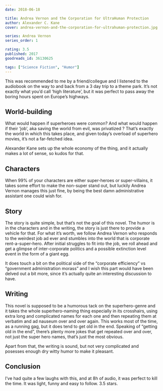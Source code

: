 ```yaml
---
date: 2018-06-18

title: Andrea Vernon and the Corporation for UltraHuman Protection
author: Alexander C. Kane
cover: andrea-vernon-and-the-corporation-for-ultrahuman-protection.jpg

series: Andrea Vernon
series_order: 1

rating: 3.5
published: 2017
goodreads_id: 36130625

tags: ["Science Fiction", "Humor"]
---
```


This was recommended to me by a friend/collegue and I listened to the audiobook on the way to and back from a 3 day trip to a theme park. It’s not exactly what you’d call ‘high literature’, but it was perfect to pass away the boring hours spent on Europe’s highways.

<!--more-->

## World-building

What would happen if superheroes were common? And what would happen if their ‘job’, aka saving the world from evil, was privatized ? That’s exactly the world in which this takes place, and given today’s overload of superhero movies, it’s not a far-fetched idea.

Alexander Kane sets up the whole economy of the thing, and it actually makes a lot of sense, so kudos for that.

## Characters

When 99% of your characters are either super-heroes or super-villains, it takes some effort to make the non-super stand out, but luckily Andrea Vernon manages this just fine, by being the best damn administrative assistant one could wish for.

## Story

The story is quite simple, but that’s not the goal of this novel. The humor is in the characters and in the writing, the story is just there to provide a vehicle for that. For what it’s worth, we follow Andrea Vernon who responds to the weirdest job ad ever and stumbles into the world that is corporate rent-a-super-hero. After initial struggles to fit into the job, we roll ahead and get a glimpse of inter-corporate politics and a possible extinction level event in the form of a giant egg.

It does touch a bit on the political side of the “corporate efficiency” vs “government administration morass” and I wish this part would have been delved out a bit more, since it’s actually quite an interesting discussion to have.

## Writing

This novel is supposed to be a humorous tack on the superhero-genre and it takes the whole superhero-naming thing especially in its crosshairs, using extra long and complicated names for each one and then repeating them at verbatim and ad nauseum over and over again. This works most of the time, as a running gag, but it does tend to get old in the end. Speaking of “getting old in the end”, there’s plenty more jokes that get repeated over and over, not just the super hero names, that’s just the most obvious.

Apart from that, the writing is sound, but not very complicated and posesses enough dry witty humor to make it pleasant.

## Conclusion

I’ve had quite a few laughs with this, and at 8h of audio, it was perfect to kill the time. It was light, funny and easy to follow. 3.5 stars.
